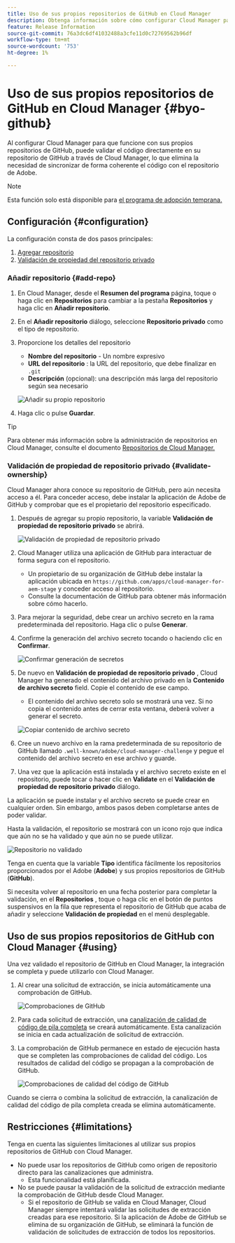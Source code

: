 ```yaml
---
title: Uso de sus propios repositorios de GitHub en Cloud Manager
description: Obtenga información sobre cómo configurar Cloud Manager para que funcione con sus propios repositorios de GitHub.
feature: Release Information
source-git-commit: 76a3dc6df41032488a3cfe11d0c72769562b96df
workflow-type: tm+mt
source-wordcount: '753'
ht-degree: 1%

---
```



# Uso de sus propios repositorios de GitHub en Cloud Manager {#byo-github}

Al configurar Cloud Manager para que funcione con sus propios repositorios de GitHub, puede validar el código directamente en su repositorio de GitHub a través de Cloud Manager, lo que elimina la necesidad de sincronizar de forma coherente el código con el repositorio de Adobe.

>[!NOTE]
>
>Esta función solo está disponible para [el programa de adopción temprana.](/help/release-notes/current.md#early-adoption)

## Configuración {#configuration}

La configuración consta de dos pasos principales:

1. [Agregar repositorio](#add-repo)
1. [Validación de propiedad del repositorio privado](#validate-ownership)

### Añadir repositorio {#add-repo}

1. En Cloud Manager, desde el **Resumen del programa** página, toque o haga clic en **Repositorios** para cambiar a la pestaña **Repositorios** y haga clic en **Añadir repositorio**.

1. En el **Añadir repositorio** diálogo, seleccione **Repositorio privado** como el tipo de repositorio.

1. Proporcione los detalles del repositorio

   * **Nombre del repositorio** - Un nombre expresivo
   * **URL del repositorio** : la URL del repositorio, que debe finalizar en `.git`
   * **Descripción** (opcional): una descripción más larga del repositorio según sea necesario

   ![Añadir su propio repositorio](/help/assets/repositories/add-own-github.png)

1. Haga clic o pulse **Guardar**.

>[!TIP]
>
>Para obtener más información sobre la administración de repositorios en Cloud Manager, consulte el documento [Repositorios de Cloud Manager.](/help/managing-code/repositories.md)

### Validación de propiedad de repositorio privado {#validate-ownership}

Cloud Manager ahora conoce su repositorio de GitHub, pero aún necesita acceso a él. Para conceder acceso, debe instalar la aplicación de Adobe de GitHub y comprobar que es el propietario del repositorio especificado.

1. Después de agregar su propio repositorio, la variable **Validación de propiedad de repositorio privado** se abrirá.

   ![Validación de propiedad de repositorio privado](/help/assets/repositories/private-repo-validate.png)

1. Cloud Manager utiliza una aplicación de GitHub para interactuar de forma segura con el repositorio.
   * Un propietario de su organización de GitHub debe instalar la aplicación ubicada en `https://github.com/apps/cloud-manager-for-aem-stage` y conceder acceso al repositorio.
   * Consulte la documentación de GitHub para obtener más información sobre cómo hacerlo.

1. Para mejorar la seguridad, debe crear un archivo secreto en la rama predeterminada del repositorio. Haga clic o pulse **Generar**.

1. Confirme la generación del archivo secreto tocando o haciendo clic en **Confirmar**.

   ![Confirmar generación de secretos](/help/assets/repositories/confirm-generation.png)

1. De nuevo en **Validación de propiedad de repositorio privado** , Cloud Manager ha generado el contenido del archivo privado en la **Contenido de archivo secreto** field. Copie el contenido de ese campo.

   * El contenido del archivo secreto solo se mostrará una vez. Si no copia el contenido antes de cerrar esta ventana, deberá volver a generar el secreto.

   ![Copiar contenido de archivo secreto](/help/assets/repositories/new-secret.png)

1. Cree un nuevo archivo en la rama predeterminada de su repositorio de GitHub llamado `.well-known/adobe/cloud-manager-challenge` y pegue el contenido del archivo secreto en ese archivo y guarde.

1. Una vez que la aplicación está instalada y el archivo secreto existe en el repositorio, puede tocar o hacer clic en **Validate** en el **Validación de propiedad de repositorio privado** diálogo.

La aplicación se puede instalar y el archivo secreto se puede crear en cualquier orden. Sin embargo, ambos pasos deben completarse antes de poder validar.

Hasta la validación, el repositorio se mostrará con un icono rojo que indica que aún no se ha validado y que aún no se puede utilizar.

![Repositorio no validado](/help/assets/repositories/unvalidated-repo.png)

Tenga en cuenta que la variable **Tipo** identifica fácilmente los repositorios proporcionados por el Adobe (**Adobe**) y sus propios repositorios de GitHub (**GitHub**).

Si necesita volver al repositorio en una fecha posterior para completar la validación, en el **Repositorios** , toque o haga clic en el botón de puntos suspensivos en la fila que representa el repositorio de GitHub que acaba de añadir y seleccione **Validación de propiedad** en el menú desplegable.

## Uso de sus propios repositorios de GitHub con Cloud Manager {#using}

Una vez validado el repositorio de GitHub en Cloud Manager, la integración se completa y puede utilizarlo con Cloud Manager.

1. Al crear una solicitud de extracción, se inicia automáticamente una comprobación de GitHub.

   ![Comprobaciones de GitHub](/help/assets/repositories/github-checks.png)

1. Para cada solicitud de extracción, una [canalización de calidad de código de pila completa](/help/using/managing-pipelines.md) se creará automáticamente. Esta canalización se inicia en cada actualización de solicitud de extracción.

1. La comprobación de GitHub permanece en estado de ejecución hasta que se completen las comprobaciones de calidad del código. Los resultados de calidad del código se propagan a la comprobación de GitHub.

   ![Comprobaciones de calidad del código de GitHub](/help/assets/repositories/github-code-quality.png)

Cuando se cierra o combina la solicitud de extracción, la canalización de calidad del código de pila completa creada se elimina automáticamente.

## Restricciones {#limitations}

Tenga en cuenta las siguientes limitaciones al utilizar sus propios repositorios de GitHub con Cloud Manager.

* No puede usar los repositorios de GitHub como origen de repositorio directo para las canalizaciones que administra.
   * Esta funcionalidad está planificada.
* No se puede pausar la validación de la solicitud de extracción mediante la comprobación de GitHub desde Cloud Manager.
   * Si el repositorio de GitHub se valida en Cloud Manager, Cloud Manager siempre intentará validar las solicitudes de extracción creadas para ese repositorio.
Si la aplicación de Adobe de GitHub se elimina de su organización de GitHub, se eliminará la función de validación de solicitudes de extracción de todos los repositorios.

